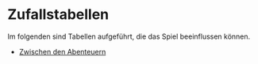 # Zufallstabellen

Im folgenden sind Tabellen aufgeführt, die das Spiel beeinflussen können.

* [Zwischen den Abenteuern](zwischen-den-abenteuern.md)

